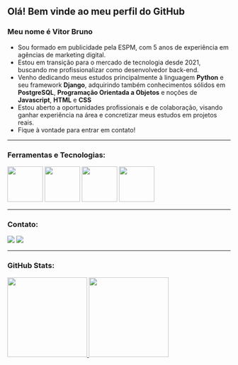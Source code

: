 ## Olá! Bem vinde ao meu perfil do GitHub
### Meu nome é Vitor Bruno

- Sou formado em publicidade pela ESPM, com 5 anos de experiência em agências de marketing digital.
- Estou em transição para o mercado de tecnologia desde 2021, buscando me profissionalizar como desenvolvedor back-end.
- Venho dedicando meus estudos principalmente à linguagem **Python** e seu framework **Django**, adquirindo também conhecimentos sólidos em **PostgreSQL**, **Programação Orientada a Objetos** e noções de **Javascript**, **HTML** e **CSS**
- Estou aberto a oportunidades profissionais e de colaboração, visando ganhar experiência na área e concretizar meus estudos em projetos reais.
- Fique à vontade para entrar em contato!

---

### Ferramentas e Tecnologias:

<div>
<img height=80 width=80 src="https://cdn.jsdelivr.net/gh/devicons/devicon/icons/python/python-original-wordmark.svg"/>
<img height=80 width=80 src="https://cdn.jsdelivr.net/gh/devicons/devicon/icons/django/django-plain-wordmark.svg"/>
<img height=80 width=80 src="https://cdn.jsdelivr.net/gh/devicons/devicon/icons/postgresql/postgresql-original-wordmark.svg"/>
<img height=80 width=80 src="https://cdn.jsdelivr.net/gh/devicons/devicon/icons/git/git-original-wordmark.svg"/>
</div>
  
---

### Contato:

<div>
<a href = "mailto:vbruno0110@gmail.com"><img src="https://img.shields.io/badge/Gmail-D14836?style=for-the-badge&logo=gmail&logoColor=white" target="_blank"></a>
<a href="https://www.linkedin.com/in/vitor-bruno" target="_blank"><img src="https://img.shields.io/badge/-LinkedIn-%230077B5?style=for-the-badge&logo=linkedin&logoColor=white" target="_blank"></a>   
</div>

---

### GitHub Stats:

<div>
<a href="https://github.com/vitor-bruno">
<img height="180em" src="https://github-readme-stats.vercel.app/api/top-langs/?username=vitor-bruno&layout=compact&langs_count=7&theme=dracula"/>
<img height="180em" src="https://github-readme-stats.vercel.app/api?username=vitor-bruno&show_icons=true&theme=dracula&include_all_commits=true&count_private=true"/>
</div>

